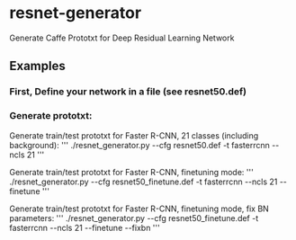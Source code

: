 # resnet-generator
Generate Caffe Prototxt for Deep Residual Learning Network

## Examples

### First,  Define your network in a file (see resnet50.def)

### Generate prototxt:
Generate train/test prototxt for Faster R-CNN, 21 classes (including background):
'''
./resnet_generator.py --cfg resnet50.def -t fasterrcnn --ncls 21
'''

Generate train/test prototxt for Faster R-CNN, finetuning mode:
'''
./resnet_generator.py --cfg resnet50_finetune.def -t fasterrcnn --ncls 21 --finetune
'''

Generate train/test prototxt for Faster R-CNN, finetuning mode, fix BN parameters:
'''
./resnet_generator.py --cfg resnet50_finetune.def -t fasterrcnn --ncls 21 --finetune --fixbn
'''
